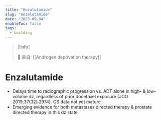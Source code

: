 ```yaml
---
title: "Enzalutamide"
slug: "enzalutamide"
date: "2023-09-04"
enableToc: false
tags:
  - building
---
```


> [!info]
>
> 🌱 來自: [[Androgen deprivation therapy]]

# Enzalutamide

- Delays time to radiographic progression vs. ADT alone in high- & low-volume dz, regardless of prior docetaxel exposure (JCO 2019;37(32):2974). OS data not yet mature
- Emerging evidence for both metastases directed therapy & prostate directed therapy in this dz state
